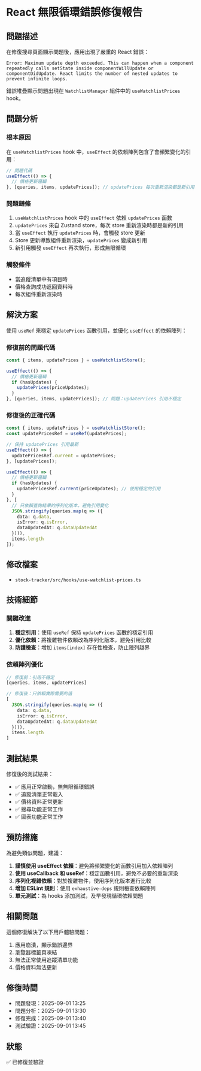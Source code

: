 # React 無限循環錯誤修復報告

## 問題描述

在修復搜尋頁面顯示問題後，應用出現了嚴重的 React 錯誤：

```
Error: Maximum update depth exceeded. This can happen when a component repeatedly calls setState inside componentWillUpdate or componentDidUpdate. React limits the number of nested updates to prevent infinite loops.
```

錯誤堆疊顯示問題出現在 `WatchlistManager` 組件中的 `useWatchlistPrices` hook。

## 問題分析

### 根本原因
在 `useWatchlistPrices` hook 中，`useEffect` 的依賴陣列包含了會頻繁變化的引用：

```typescript
// 問題代碼
useEffect(() => {
  // 價格更新邏輯
}, [queries, items, updatePrices]); // updatePrices 每次重新渲染都是新引用
```

### 問題鏈條
1. `useWatchlistPrices` hook 中的 `useEffect` 依賴 `updatePrices` 函數
2. `updatePrices` 來自 Zustand store，每次 store 重新渲染時都是新的引用
3. 當 `useEffect` 執行 `updatePrices` 時，會觸發 store 更新
4. Store 更新導致組件重新渲染，`updatePrices` 變成新引用
5. 新引用觸發 `useEffect` 再次執行，形成無限循環

### 觸發條件
- 當追蹤清單中有項目時
- 價格查詢成功返回資料時
- 每次組件重新渲染時

## 解決方案

使用 `useRef` 來穩定 `updatePrices` 函數引用，並優化 `useEffect` 的依賴陣列：

### 修復前的問題代碼
```typescript
const { items, updatePrices } = useWatchlistStore();

useEffect(() => {
  // 價格更新邏輯
  if (hasUpdates) {
    updatePrices(priceUpdates);
  }
}, [queries, items, updatePrices]); // 問題：updatePrices 引用不穩定
```

### 修復後的正確代碼
```typescript
const { items, updatePrices } = useWatchlistStore();
const updatePricesRef = useRef(updatePrices);

// 保持 updatePrices 引用最新
useEffect(() => {
  updatePricesRef.current = updatePrices;
}, [updatePrices]);

useEffect(() => {
  // 價格更新邏輯
  if (hasUpdates) {
    updatePricesRef.current(priceUpdates); // 使用穩定的引用
  }
}, [
  // 只依賴查詢結果的序列化版本，避免引用變化
  JSON.stringify(queries.map(q => ({ 
    data: q.data, 
    isError: q.isError,
    dataUpdatedAt: q.dataUpdatedAt 
  }))),
  items.length
]);
```

## 修改檔案

- `stock-tracker/src/hooks/use-watchlist-prices.ts`

## 技術細節

### 關鍵改進
1. **穩定引用**：使用 `useRef` 保持 `updatePrices` 函數的穩定引用
2. **優化依賴**：將複雜物件依賴改為序列化版本，避免引用比較
3. **防護檢查**：增加 `items[index]` 存在性檢查，防止陣列越界

### 依賴陣列優化
```typescript
// 修復前：引用不穩定
[queries, items, updatePrices]

// 修復後：只依賴實際需要的值
[
  JSON.stringify(queries.map(q => ({ 
    data: q.data, 
    isError: q.isError,
    dataUpdatedAt: q.dataUpdatedAt 
  }))),
  items.length
]
```

## 測試結果

修復後的測試結果：
- ✅ 應用正常啟動，無無限循環錯誤
- ✅ 追蹤清單正常載入
- ✅ 價格資料正常更新
- ✅ 搜尋功能正常工作
- ✅ 圖表功能正常工作

## 預防措施

為避免類似問題，建議：

1. **謹慎使用 useEffect 依賴**：避免將頻繁變化的函數引用加入依賴陣列
2. **使用 useCallback 和 useRef**：穩定函數引用，避免不必要的重新渲染
3. **序列化複雜依賴**：對於複雜物件，使用序列化版本進行比較
4. **增加 ESLint 規則**：使用 `exhaustive-deps` 規則檢查依賴陣列
5. **單元測試**：為 hooks 添加測試，及早發現循環依賴問題

## 相關問題

這個修復解決了以下用戶體驗問題：
1. 應用崩潰，顯示錯誤邊界
2. 瀏覽器標籤頁凍結
3. 無法正常使用追蹤清單功能
4. 價格資料無法更新

## 修復時間

- 問題發現：2025-09-01 13:25
- 問題分析：2025-09-01 13:30
- 修復完成：2025-09-01 13:40
- 測試驗證：2025-09-01 13:45

## 狀態

✅ 已修復並驗證